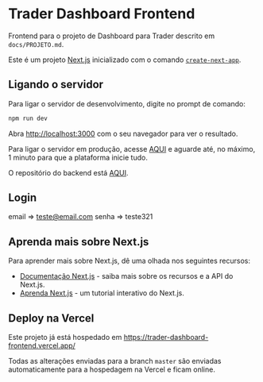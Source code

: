 # Trader Dashboard Frontend

Frontend para o projeto de Dashboard para Trader descrito em `docs/PROJETO.md`.

Este é um projeto [Next.js](https://nextjs.org) inicializado com o comando [`create-next-app`](https://nextjs.org/docs/app/api-reference/cli/create-next-app).

## Ligando o servidor

Para ligar o servidor de desenvolvimento, digite no prompt de comando:

```bash
npm run dev
```

Abra [http://localhost:3000](http://localhost:3000) com o seu navegador para ver o resultado.

Para ligar o servidor em produção, acesse [AQUI](https://trader-dashboard-backend.onrender.com/) e aguarde até, no máximo, 1 minuto para que a plataforma inicie tudo.

O repositório do backend está [AQUI](https://github.com/kelvindemirandabarros/trader_dashboard_backend).

## Login

email => teste@email.com
senha => teste321

## Aprenda mais sobre Next.js

Para aprender mais sobre Next.js, dê uma olhada nos seguintes recursos:

- [Documentação Next.js](https://nextjs.org/docs) - saiba mais sobre os recursos e a API do Next.js.
- [Aprenda Next.js](https://nextjs.org/learn) - um tutorial interativo do Next.js.

## Deploy na Vercel

Este projeto já está hospedado em https://trader-dashboard-frontend.vercel.app/

Todas as alterações enviadas para a branch `master` são enviadas automaticamente para a hospedagem na Vercel e ficam online.
